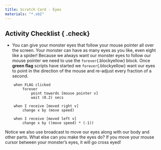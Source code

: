 ```yaml
---
title: Scratch Card - Eyes
materials: "*.sb2"
---
```


## Activity Checklist { .check}

+ You can give your monster eyes that follow your mouse pointer all over the screen. Your monster can have as many eyes as you like, even eight like a spider! Because we always want our monster eyes to follow our mouse pointer we need to use the `forever`{.blockyellow} block. Once **green flag** scripts have started we `forever`{.blockyellow} want our eyes to point in the direction of the mouse and re-adjust every fraction of a second.
```blocks
	when FLAG clicked
		forever
			point towards [mouse pointer v]
			wait (0.2) secs

	when I receive [moved right v]
		change x by (move speed)

	when I receive [moved left v]
		change x by ((move speed) * (-1))
```

Notice we also use broadcast to move our eyes along with our body and other parts. What else can you make the eyes do? If you move your mouse cursor between your monster’s eyes, it will go cross eyed!
